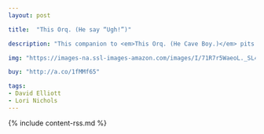 ```yaml
---
layout: post

title:  "This Orq. (He say “Ugh!”)"

description: "This companion to <em>This Orq. (He Cave Boy.)</em> pits Orq and Woma against a couple of stone-age bullies. Dorq is big, strong, and mean…and his pet, Caba, is even worse. But when Caba smashes a giant egg on Woma, Orq is so incensed he bangs two rocks together over and over, creating a spark. Like all good scientists, Orq recognizes an important discovery when he sees it. As he raises a flaming torch triumphantly, Dorq and Caba flee. Small Orq is the inventor of fire—and is a hero to his beloved Woma. An ode to the power of standing up for oneself, this book is the perfect antidote for any child who has ever felt small."

img: "https://images-na.ssl-images-amazon.com/images/I/71R7r5WaeoL._SL480_.jpg"

buy: "http://a.co/1fMMf65"

tags:
- David Elliott
- Lori Nichols
---
```


{% include content-rss.md %}